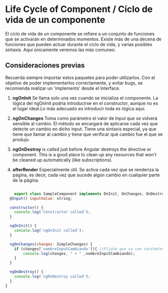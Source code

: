 # Life Cycle of Component / Ciclo de vida de un componente

El ciclo de vida de un componente se refiere a un conjunto de funciones que se activarán en determinados momentos. 
Existe más de una decena de funciones que pueden actuar durante el ciclo de vida, y varias posibles sintaxis.
Aquí únicamente veremos las más comunes:

## Consideraciones previas

Recuerda siempre importar estos paquetes para poder utilizarlos.
Con el objetivo de poder implementarlos correctamente, y evitar bugs, se recomienda realizar un 'implements' desde el Interface.

1. **ngOnInit** Se llama solo una vez cuando se inicializa el componente. La lógica del ngOnInit podría introducirse en el constructor, aunque no es el lugar ideal.Lo más adecuado es introducir toda es lógica aquí.

2. **ngOnChanges** Toma como parámetro el valor de Input que se volverá sensible al cambio. El método se encargará de aplicarse cada vez que detecte un cambio en dicho input. Tiene una sintaxis especial, ya que tiene que llamar al cambio y tiene que verificar qué cambio fue el que se produjo. 

3. **ngOnDestroy** is called just before Angular destroys the directive or component. This is a good place to clean up any resources that won't be cleaned up automatically (like subscriptions).

4. **afterRender** Especialmente útil. Se activa cada vez que se renderiza la página, es decir, cada vez que sucede algún cambio en cualquier parte de la página.


```javascript

    export class SampleComponent implements OnInit, OnChanges, OnDestroy {
  @Input() inputValue: string;

  constructor() {
    console.log('Constructor called');
  }

  ngOnInit() {
    console.log('ngOnInit called');
  }

  ngOnChanges(changes: SimpleChanges) {
    if (changes['nombreInputCambiando']){ //Fíjate que va con corchetes y comillas
        console.log(changes, " + " ,nombreInputCambiando);
    }
  }

  ngOnDestroy() {
    console.log('ngOnDestroy called');
  }
}
```
